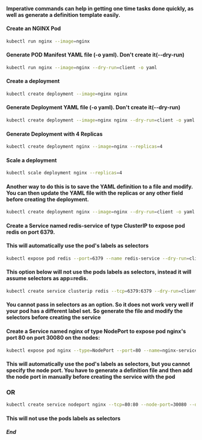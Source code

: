 #### Imperative commands can help in getting one time tasks done quickly, as well as generate a definition template easily. 


#### Create an NGINX Pod

```bash
kubectl run nginx --image=nginx
```
#### Generate POD Manifest YAML file (-o yaml). Don't create it(--dry-run)

```bash
kubectl run nginx --image=nginx --dry-run=client -o yaml
```

#### Create a deployment

```bash
kubectl create deployment --image=nginx nginx
```

#### Generate Deployment YAML file (-o yaml). Don't create it(--dry-run)

```bash
kubectl create deployment --image=nginx nginx --dry-run=client -o yaml
```

#### Generate Deployment with 4 Replicas

```bash
kubectl create deployment nginx --image=nginx --replicas=4
```

#### Scale a deployment

```bash
kubectl scale deployment nginx --replicas=4
```

#### Another way to do this is to save the YAML definition to a file and modify. You can then update the YAML file with the replicas or any other field before creating the deployment.

```bash
kubectl create deployment nginx --image=nginx --dry-run=client -o yaml > nginx-deployment.yaml
```

#### Create a Service named redis-service of type ClusterIP to expose pod redis on port 6379. 

#### This will automatically use the pod's labels as selectors

```bash
kubectl expose pod redis --port=6379 --name redis-service --dry-run=client -o yaml
```

#### This option below will not use the pods labels as selectors, instead it will assume selectors as **app=redis**. 

```bash
kubectl create service clusterip redis --tcp=6379:6379 --dry-run=client -o yaml
```

 #### You cannot pass in selectors as an option. So it does not work very well if your pod has a different label set. So generate the file and modify the selectors before creating the service

 #### Create a Service named nginx of type NodePort to expose pod nginx's port 80 on port 30080 on the nodes:

 ```bash
 kubectl expose pod nginx --type=NodePort --port=80 --name=nginx-service --dry-run=client -o yaml
```

 #### This will automatically use the pod's labels as selectors, but you cannot specify the node port. You have to generate a definition file and then add the node port in manually before creating the service with the pod


 ### OR

 ```bash
 kubectl create service nodeport nginx --tcp=80:80 --node-port=30080 --dry-run=client -o yaml
```

#### This will not use the pods labels as selectors

***End***